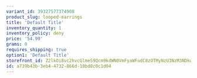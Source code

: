 ```yaml
---
variant_id: 39327577374908
product_slug: looped-earrings
title: 'Default Title'
inventory_quantity: 1
inventory_policy: deny
price: '54.99'
grams: 0
requires_shipping: true
option1: 'Default Title'
storefront_id: Z2lkOi8vc2hvcGlmeS9Qcm9kdWN0VmFyaWFudC8zOTMyNzU3NzM3NDkwOA==
id: a739b43b-3eb4-4732-866d-10bd8c0c1d04
---
```

